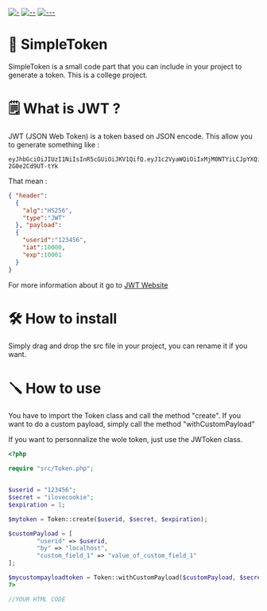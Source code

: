 [![-](https://img.shields.io/badge/PHP->=7.0.0-4e147a.svg)](https://www.php.net/)
[![--](https://img.shields.io/badge/Made%20with-PHPStorm%20IDE-8547b5.svg)](https://www.jetbrains.com/phpstorm/promo/?source=google&medium=cpc&campaign=14335686201&term=phpstorm)
[![---](https://img.shields.io/badge/With-JWT-c215bc.svg)](https://jwt.io/)
# 📌 SimpleToken

SimpleToken is a small code part that you can include in your project to generate a token.
This is a college project.

# 🗒 What is JWT ?
JWT (JSON Web Token) is a token based on JSON encode.
This allow you to generate something like :
```
eyJhbGciOiJIUzI1NiIsInR5cGUiOiJKV1QifQ.eyJ1c2VyaWQiOiIxMjM0NTYiLCJpYXQiOjE2Njk3NjgxNTUsImV4cCI6MTY2OTg1NDU1NX0.8X9484DESNXzbKwuLxtVjhoc8o9N-2G0e2Cd9UT-tYk
```
That mean :
```json
{ "header":
  {
    "alg":"HS256",
    "type":"JWT"
  }, "payload":
  {
    "userid":"123456",
    "iat":10000,
    "exp":10001
  }
}
```
For more information about it go to [JWT Website](https://jwt.io/)
# 🛠 How to install
Simply drag and drop the src file in your project, you can rename it if you want.

# 🪛 How to use

You have to import the Token class and call the method "create".
If you want to do a custom payload, simply call the method "withCustomPayload"

If you want to personnalize the wole token, just use the JWToken class.

```php
<?php

require "src/Token.php";


$userid = "123456";
$secret = "ilovecookie";
$expiration = 1;

$mytoken = Token::create($userid, $secret, $expiration);

$customPayload = [
        "userid" => $userid,
        "by" => "localhost",
        "custom_field_1" => "value_of_custom_field_1"
];

$mycustompayloadtoken = Token::withCustomPayload($customPayload, $secret, $expiration)
?>

//YOUR HTML CODE
```
